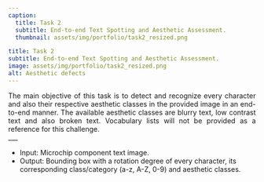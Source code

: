 ```yaml
---
caption:
  title: Task 2
  subtitle: End-to-end Text Spotting and Aesthetic Assessment.
  thumbnail: assets/img/portfolio/task2_resized.png

title: Task 2
subtitle: End-to-end Text Spotting and Aesthetic Assessment.
image: assets/img/portfolio/task2_resized.png
alt: Aesthetic defects
---
```

<div style="text-align: justify">The main objective of this task is to detect and recognize every character and also their respective aesthetic classes in the provided image in an end-to-end manner. The available aesthetic classes are blurry text, low contrast text and also broken text. Vocabulary lists will not be provided as a reference for this challenge.</div>
___

<ul style="text-align: left;">
<li>Input: Microchip component text image.</li>
<li>Output: Bounding box with a rotation degree of every character, its corresponding class/category (a-z, A-Z, 0-9) and aesthetic classes.</li>
</ul>

